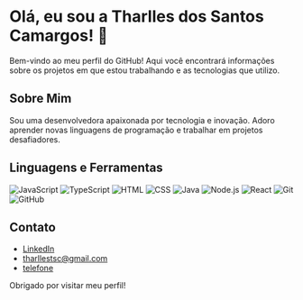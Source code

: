 # Olá, eu sou a Tharlles dos Santos Camargos! 👋

Bem-vindo ao meu perfil do GitHub! Aqui você encontrará informações sobre os projetos em que estou trabalhando e as tecnologias que utilizo.

## Sobre Mim

Sou uma desenvolvedora apaixonada por tecnologia e inovação. Adoro aprender novas linguagens de programação e trabalhar em projetos desafiadores.

## Linguagens e Ferramentas

![JavaScript](https://img.shields.io/badge/-JavaScript-black?style=flat-square&logo=javascript)
![TypeScript](https://img.shields.io/badge/-TypeScript-black?style=flat-square&logo=typescript)
![HTML](https://img.shields.io/badge/-HTML-black?style=flat-square&logo=html5)
![CSS](https://img.shields.io/badge/-CSS-black?style=flat-square&logo=css3)
![Java](https://img.shields.io/badge/-Java-black?style=flat-square&logo=java)
![Node.js](https://img.shields.io/badge/-Node.js-black?style=flat-square&logo=node.js)
![React](https://img.shields.io/badge/-React-black?style=flat-square&logo=react)
![Git](https://img.shields.io/badge/-Git-black?style=flat-square&logo=git)
![GitHub](https://img.shields.io/badge/-GitHub-black?style=flat-square&logo=github)

## Contato

- [LinkedIn](https://www.linkedin.com/in/tharlles-dos-santos-camargos-507408279/)
- tharllestsc@gmail.com
- [telefone](telefone:+55(85)998219145)

Obrigado por visitar meu perfil!

